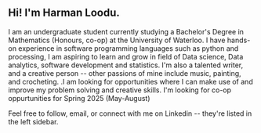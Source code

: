## Hi! I'm Harman Loodu.

I am an undergraduate student currently studying a Bachelor's Degree in Mathematics (Honours, co-op) at the University of Waterloo.
I have hands-on experience in software programming languages such as python and processing,
I am aspiring to learn and grow in field of  Data science, Data analytics, software development and statistics.
I'm also a talented writer, and a creative person -- other passions of mine include music, painting, and crocheting.
.I am looking for opportunities where I can make use of and improve my problem solving and creative skills.
I'm looking for co-op oppurtunities for Spring 2025 (May-August)

Feel free to follow, email, or connect with me on Linkedin -- they're listed in the left sidebar.
